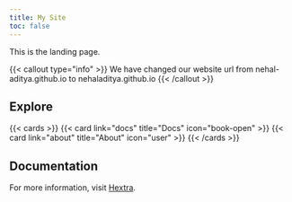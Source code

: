 ```yaml
---
title: My Site
toc: false
---
```


This is the landing page.

{{< callout type="info" >}}
  We have changed our website url from nehal-aditya.github.io to nehaladitya.github.io
{{< /callout >}}

## Explore

{{< cards >}}
  {{< card link="docs" title="Docs" icon="book-open" >}}
  {{< card link="about" title="About" icon="user" >}}
{{< /cards >}}

## Documentation

For more information, visit [Hextra](https://imfing.github.io/hextra).
